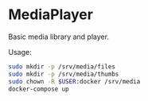 # MediaPlayer

Basic media library and player.

Usage:
``` sh
sudo mkdir -p /srv/media/files
sudo mkdir -p /srv/media/thumbs
sudo chown -R $USER:docker /srv/media
docker-compose up
```